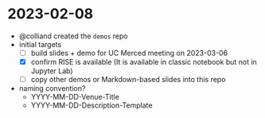# 2023-02-08

+ @colliand created the `demos` repo
+ initial targets
    - [ ] build slides + demo for UC Merced meeting on 2023-03-06
    - [x] confirm RISE is available (It is available in classic notebook but not in Jupyter Lab)
    - [ ] copy other demos or Markdown-based slides into this repo
+ naming convention?
    + YYYY-MM-DD-Venue-Title
    + YYYY-MM-DD-Description-Template
    
    